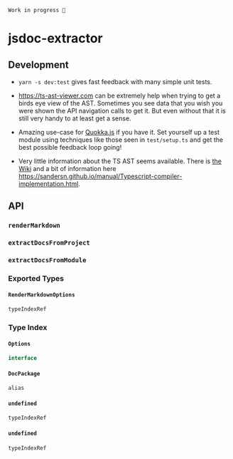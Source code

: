 ```
Work in progress 👷‍
```

# jsdoc-extractor

## Development

- `yarn -s dev:test` gives fast feedback with many simple unit tests.

- https://ts-ast-viewer.com can be extremely help when trying to get a birds eye view of the AST. Sometimes you see data that you wish you were shown the API navigation calls to get it. But even without that it is still very handy to at least get a sense.

- Amazing use-case for [Quokka.js](https://quokkajs.com/) if you have it. Set yourself up a test module using techniques like those seen in `test/setup.ts` and get the best possible feedback loop going!

- Very little information about the TS AST seems available. There is [the Wiki](https://github.com/microsoft/TypeScript/wiki/Using-the-Compiler-API) and a bit of information here https://sandersn.github.io/manual/Typescript-compiler-implementation.html.

## API

<!-- START API DOCS --->

### `renderMarkdown`


### `extractDocsFromProject`


### `extractDocsFromModule`


### Exported Types

#### `RenderMarkdownOptions`

```ts
typeIndexRef
```

### Type Index

#### `Options`

```ts
interface
```

#### `DocPackage`

```ts
alias
```

#### `undefined`

```ts
typeIndexRef
```

#### `undefined`

```ts
typeIndexRef
```

<!-- END API DOCS --->
